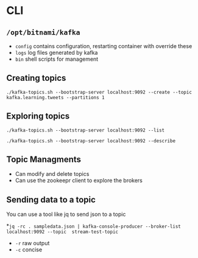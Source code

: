 # CLI

## `/opt/bitnami/kafka`
* `config` contains configuration, restarting container with override these
* `logs` log files generated by kafka
* `bin` shell scripts for management

## Creating topics
```
./kafka-topics.sh --bootstrap-server localhost:9092 --create --topic kafka.learning.tweets --partitions 1
```

## Exploring topics 
```
./kafka-topics.sh --bootstrap-server localhost:9092 --list
```

```
./kafka-topics.sh --bootstrap-server localhost:9092 --describe
```

## Topic Managments
* Can modify and delete topics
* Can use the zookeepr client to explore the brokers

## Sending data to a topic
You can use a tool like jq to send json to a topic

*`jq -rc . sampledata.json | kafka-console-producer --broker-list localhost:9092 --topic  stream-test-topic`
  * `-r` raw output
  * `-c` concise
